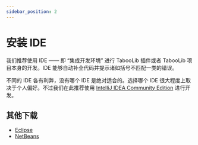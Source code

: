 ```yaml
---
sidebar_position: 2
---
```


# 安装 IDE

我们推荐使用 IDE —— 即 “集成开发环境” 进行 TabooLib 插件或者 TabooLib 项目本身的开发。IDE 能够自动补全代码并提示诸如括号不匹配一类的错误。

不同的 IDE 各有利弊，没有哪个 IDE 是绝对适合的。选择哪个 IDE 很大程度上取决于个人偏好。不过我们在此推荐使用 [IntelliJ IDEA Community Edition](https://www.jetbrains.com/idea/download/) 进行开发。

## 其他下载

+ [Eclipse](https://www.eclipse.org/downloads/)
+ [NetBeans](https://netbeans.org/downloads/index.html)